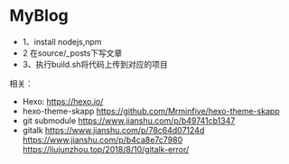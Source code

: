 # MyBlog
* 1、install nodejs,npm
* 2 在source/_posts下写文章
* 3、执行build.sh将代码上传到对应的项目


相关： 
* Hexo: https://hexo.io/
* hexo-theme-skapp https://github.com/Mrminfive/hexo-theme-skapp
* git submodule https://www.jianshu.com/p/b49741cb1347
* gitalk https://www.jianshu.com/p/78c64d07124d 
   https://www.jianshu.com/p/b4ca8e7c7980 
   https://liujunzhou.top/2018/8/10/gitalk-error/
